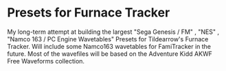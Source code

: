 # Presets for Furnace Tracker

My long-term attempt at building the largest "Sega Genesis / FM" , "NES" , "Namco 163 / PC Engine Wavetables" Presets for Tildearrow's Furnace Tracker. Will include some Namco163 wavetables for FamiTracker in the future. Most of the wavefiles will be based on the Adventure Kidd AKWF Free Waveforms collection.

